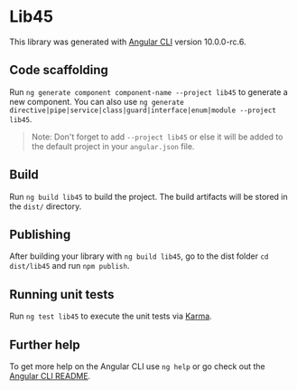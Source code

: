 # Lib45

This library was generated with [Angular CLI](https://github.com/angular/angular-cli) version 10.0.0-rc.6.

## Code scaffolding

Run `ng generate component component-name --project lib45` to generate a new component. You can also use `ng generate directive|pipe|service|class|guard|interface|enum|module --project lib45`.
> Note: Don't forget to add `--project lib45` or else it will be added to the default project in your `angular.json` file. 

## Build

Run `ng build lib45` to build the project. The build artifacts will be stored in the `dist/` directory.

## Publishing

After building your library with `ng build lib45`, go to the dist folder `cd dist/lib45` and run `npm publish`.

## Running unit tests

Run `ng test lib45` to execute the unit tests via [Karma](https://karma-runner.github.io).

## Further help

To get more help on the Angular CLI use `ng help` or go check out the [Angular CLI README](https://github.com/angular/angular-cli/blob/master/README.md).
